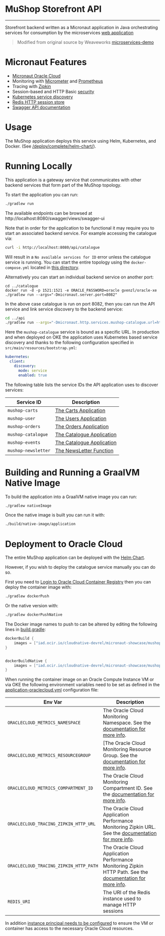 # MuShop Storefront API

---
Storefront backend written as a Micronaut application in Java orchestrating services for consumption by the microservices [web application](../storefront)

> Modified from original source by Weaveworks [microservices-demo](https://github.com/microservices-demo/front-end)

# Micronaut Features

* [Micronaut Oracle Cloud](https://micronaut-projects.github.io/micronaut-oracle-cloud/latest/guide/)
* Monitoring with [Micrometer](https://micrometer.io/) and [Prometheus](https://prometheus.io/)
* Tracing with [Zipkin](https://zipkin.io/)
* Session-based and HTTP Basic [security](https://micronaut-projects.github.io/micronaut-security/latest/guide/)
* [Kubernetes service discovery](https://micronaut-projects.github.io/micronaut-kubernetes/latest/guide/)
* [Redis HTTP session store](https://micronaut-projects.github.io/micronaut-redis/latest/guide/)
* [Swagger API documentation](https://micronaut-projects.github.io/micronaut-openapi/latest/guide/)

# Usage

The MuShop application deploys this service using Helm, Kubernetes, and Docker. (See
[/deploy/complete/helm-chart/](https://github.com/oracle-quickstart/oci-micronaut/tree/master/deploy/complete/helm-chart)).


# Running Locally

This application is a gateway service that communicates with other backend services that form part of the MuShop topology.

To start the application you can run:

```bash
./gradlew run
```

The available endpoints can be browsed at http://localhost:8080/swagger/views/swagger-ui

Note that in order for the application to be functional it may require you to start an associated backend service. For example accessing the catalogue via:

```bash
curl -i http://localhost:8080/api/catalogue
```

Will result in a `No available services for ID` error unless the catalogue service is running. You can start the entire topology using the `docker-compose.yml` located in [this directory](https://github.com/pgressa/oci-cloudnative/blob/master/deploy/complete/docker-compose).

Alternatively you can start an individual backend service on another port:

```
cd ../catalogue
docker run -d -p 1521:1521 -e ORACLE_PASSWORD=oracle gvenzl/oracle-xe
./gradlew run --args="-Dmicronaut.server.port=8082"
```

In the above case catalogue is run on port 8082, then you can run the API service and link service discovery to the backend service:

```bash
cd ../api
./gradlew run --args="-Dmicronaut.http.services.mushop-catalogue.url=http://localhost:8082"
```

Here the `mushop-catalogue` service is bound as a specific URL. In production and when deployed on OKE the application uses Kubernetes based service discovery and thanks to the following configuration specified in `src/main/resources/bootstrap.yml`:

```yaml
kubernetes:
  client:
    discovery:
      mode: service
      enabled: true

```

The following table lists the service IDs the API application uses to discover services:

| Service ID | Description |
| --- | --- |
| `mushop-carts` | [The Carts Application](../carts) |
| `mushop-user` | [The Users Application](../user) |
| `mushop-orders` | [The Orders Application](../orders) |
| `mushop-catalogue` | [The Catalogue Application](../catalogue) |
| `mushop-events` | [The Catalogue Application](../events) |
| `mushop-newsletter` | [The NewsLetter Function](../functions/newsletter-subscription) |


# Building and Running a GraalVM Native Image

To build the application into a GraalVM native image you can run:

```bash
./gradlew nativeImage
```

Once the native image is built you can run it with:

```bash
./build/native-image/application
```

# Deployment to Oracle Cloud

The entire MuShop application can be deployed with the [Helm Chart](../../deploy/complete/helm-chart).

However, if you wish to deploy the catalogue service manually you can do so.

First you need to [Login to Oracle Cloud Container Registry](https://docs.oracle.com/en-us/iaas/Content/Functions/Tasks/functionslogintoocir.htm) then you can deploy the container image with:

```bash
./gradlew dockerPush
```

Or the native version with:

```bash
./gradlew dockerPushNative
```

The Docker image names to push to can be altered by editing the following lines in [build.gradle](https://github.com/oracle-quickstart/oci-micronaut/blob/983c78a8cd55ecc33b1b3aac6a2d68524683a5b3/src/api/build.gradle#L81-L87):

```groovy
dockerBuild {
    images = ["iad.ocir.io/cloudnative-devrel/micronaut-showcase/mushop/$project.name-${javaBaseImage}:$project.version"]
}


dockerBuildNative {
    images = ["iad.ocir.io/cloudnative-devrel/micronaut-showcase/mushop/${project.name}-native:$project.version"]
}
```

When running the container image on an Oracle Compute Instance VM or via OKE the following environment variables need to be set as defined in the [application-oraclecloud.yml](src/main/resources/application-oraclecloud.yml) configuration file:


| Env Var | Description |
| --- | --- |
| `ORACLECLOUD_METRICS_NAMESPACE` | The Oracle Cloud Monitoring Namespace. See the [documentation for more info](https://micronaut-projects.github.io/micronaut-oracle-cloud/latest/guide/#micrometer). |
| `ORACLECLOUD_METRICS_RESOURCEGROUP` | [The Oracle Cloud Monitoring Resource Group. See the [documentation for more info](https://micronaut-projects.github.io/micronaut-oracle-cloud/latest/guide/#micrometer). |
| `ORACLECLOUD_METRICS_COMPARTMENT_ID` | The Oracle Cloud Monitoring Compartment ID. See the [documentation for more info](https://micronaut-projects.github.io/micronaut-oracle-cloud/latest/guide/#micrometer). |
| `ORACLECLOUD_TRACING_ZIPKIN_HTTP_URL` | The Oracle Cloud Application Performance Monitoring Zipkin URL. See the [documentation for more info](https://micronaut-projects.github.io/micronaut-oracle-cloud/latest/guide/#tracing). |
| `ORACLECLOUD_TRACING_ZIPKIN_HTTP_PATH` | The Oracle Cloud Application Performance Monitoring Zipkin HTTP Path. See the [documentation for more info](https://micronaut-projects.github.io/micronaut-oracle-cloud/latest/guide/#tracing). |
| `REDIS_URI` | The URI of the Redis instance used to manage HTTP sessions |

In addition [instance principal needs to be configured](https://docs.oracle.com/en-us/iaas/Content/Identity/Tasks/callingservicesfrominstances.htm) to ensure the VM or container has access to the necessary Oracle Cloud resources.
